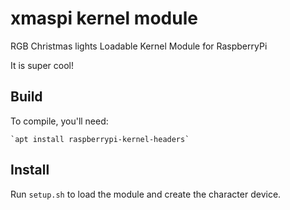 xmaspi kernel module
====================

RGB Christmas lights Loadable Kernel Module for RaspberryPi

It is super cool!

Build
-----

To compile, you'll need:
    
    `apt install raspberrypi-kernel-headers`

Install
-------

Run `setup.sh` to load the module and create the character device.
